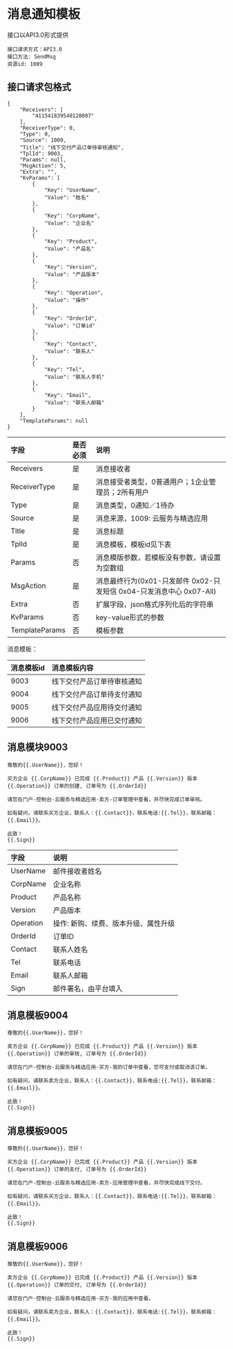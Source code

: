 # 消息通知模板

接口以API3.0形式提供

```
接口请求方式：API3.0
接口方法: SendMsg
资源id: 1009
```

## 接口请求包格式

```
{
    "Receivers": [
        "411541839540128097"
    ],
    "ReceiverType": 0,
    "Type": 0,
    "Source": 1009,
    "Title": "线下交付产品订单待审核通知",
    "TplId": 9003,
    "Params": null,
    "MsgAction": 5,
    "Extra": "",
    "KvParams": [
        {
            "Key": "UserName",
            "Value": "姓名"
        },
        {
            "Key": "CorpName",
            "Value": "企业名"
        },
        {
            "Key": "Product",
            "Value": "产品名"
        },
        {
            "Key": "Version",
            "Value": "产品版本"
        },
        {
            "Key": "Operation",
            "Value": "操作"
        },
        {
            "Key": "OrderId",
            "Value": "订单id"
        },
        {
            "Key": "Contact",
            "Value": "联系人"
        },
        {
            "Key": "Tel",
            "Value": "联系人手机"
        },
        {
            "Key": "Email",
            "Value": "联系人邮箱"
        }
    ],
    "TemplateParams": null
}
```

| 字段 | 是否必须 | 说明 |
| :--- |:--- |:--- |
| Receivers | 是 | 消息接收者 |
| ReceiverType | 是 | 消息接受者类型，0普通用户；1企业管理员；2所有用户 | 
| Type | 是 | 消息类型，0通知／1待办 |
| Source | 是 | 消息来源，1009: 云服务与精选应用 |
| Title | 是 | 消息标题 |
| TplId | 是 | 消息模板，模板id见下表 |
| Params | 否 | 消息模版参数，若模板没有参数，请设置为空数组 |
| MsgAction | 是 | 消息最终行为(0x01-只发邮件 0x02-只发短信 0x04-只发消息中心 0x07-All) |
| Extra | 否 | 扩展字段，json格式序列化后的字符串 |
| KvParams | 否 | key-value形式的参数 |
| TemplateParams | 否 | 模板参数 |


消息模板：

| 消息模板id | 消息模板内容 |
|:--- | :--- |
| 9003 | 线下交付产品订单待审核通知 |
| 9004 | 线下交付产品订单待支付通知 |
| 9005 | 线下交付产品应用待交付通知 |
| 9006 | 线下交付产品应用已交付通知 |

## 消息模块9003

```
尊敬的{{.UserName}}，您好！

买方企业 {{.CorpName}} 已完成 {{.Product}} 产品 {{.Version}} 版本 {{.Operation}} 订单的创建, 订单号为 {{.OrderId}}

请您在门户-控制台-云服务与精选应用-卖方-订单管理中查看，并尽快完成订单审核。

如有疑问，请联系买方企业，联系人：{{.Contact}}，联系电话:{{.Tel}}，联系邮箱：{{.Email}}。

此致！
{{.Sign}}
```

| 字段 | 说明 |
|:--- |:--- |
| UserName | 邮件接收者姓名 |
| CorpName | 企业名称 |
| Product | 产品名称 |
| Version | 产品版本 |
| Operation | 操作: 新购、续费、版本升级、属性升级 |
| OrderId | 订单ID |
| Contact | 联系人姓名 |
| Tel | 联系电话 |
| Email | 联系人邮箱 |
| Sign | 邮件署名，由平台填入 |

## 消息模板9004

```
尊敬的{{.UserName}}，您好！

卖方企业 {{.CorpName}} 已完成 {{.Product}} 产品 {{.Version}} 版本 {{.Operation}} 订单的审核, 订单号为 {{.OrderId}}

请您在门户-控制台-云服务与精选应用-买方-我的订单中查看，您可支付或取消该订单。

如有疑问，请联系卖方企业，联系人：{{.Contact}}，联系电话:{{.Tel}}，联系邮箱：{{.Email}}。

此致！
{{.Sign}}
```

## 消息模板9005

```
尊敬的{{.UserName}}，您好！

买方企业 {{.CorpName}} 已完成 {{.Product}} 产品 {{.Version}} 版本 {{.Operation}} 订单的支付, 订单号为 {{.OrderId}}

请您在门户-控制台-云服务与精选应用-卖方-应用管理中查看，并尽快完成线下交付。

如有疑问，请联系买方企业，联系人：{{.Contact}}，联系电话:{{.Tel}}，联系邮箱：{{.Email}}。

此致！
{{.Sign}}
```

## 消息模板9006

```
尊敬的{{.UserName}}，您好！

卖方企业 {{.CorpName}} 已完成 {{.Product}} 产品 {{.Version}} 版本 {{.Operation}} 订单的交付, 订单号为 {{.OrderId}}

请您在门户-控制台-云服务与精选应用-买方-我的应用中查看。

如有疑问，请联系卖方企业，联系人：{{.Contact}}，联系电话:{{.Tel}}，联系邮箱：{{.Email}}。

此致！
{{.Sign}}
```
